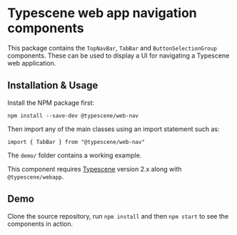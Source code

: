 # Typescene web app navigation components

This package contains the `TopNavBar`, `TabBar` and `ButtonSelectionGroup` components. These can be used to display a UI for navigating a Typescene web application.

## Installation & Usage

Install the NPM package first:

`npm install --save-dev @typescene/web-nav`

Then import any of the main classes using an import statement such as:

`import { TabBar } from "@typescene/web-nav"`

The `demo/` folder contains a working example.

This component requires [Typescene](https://github.com/typescene/typescene) version 2.x along with `@typescene/webapp`.

## Demo

Clone the source repository, run `npm install` and then `npm start` to see the components in action.
